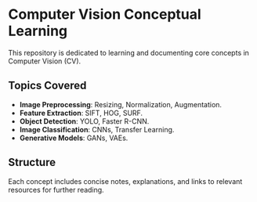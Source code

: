 # Computer Vision Conceptual Learning

This repository is dedicated to learning and documenting core concepts in Computer Vision (CV).

## Topics Covered
- **Image Preprocessing**: Resizing, Normalization, Augmentation.
- **Feature Extraction**: SIFT, HOG, SURF.
- **Object Detection**: YOLO, Faster R-CNN.
- **Image Classification**: CNNs, Transfer Learning.
- **Generative Models**: GANs, VAEs.

## Structure
Each concept includes concise notes, explanations, and links to relevant resources for further reading.
